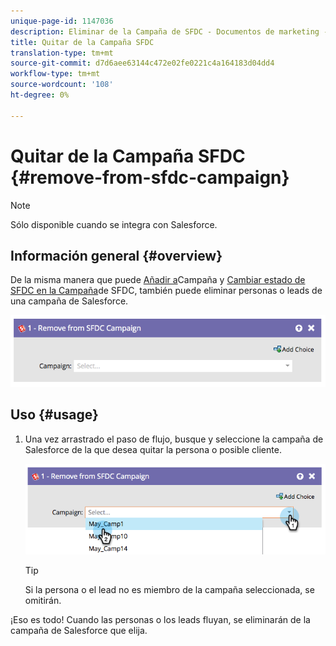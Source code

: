 ```yaml
---
unique-page-id: 1147036
description: Eliminar de la Campaña de SFDC - Documentos de marketing - Documentación del producto
title: Quitar de la Campaña SFDC
translation-type: tm+mt
source-git-commit: d7d6aee63144c472e02fe0221c4a164183d04dd4
workflow-type: tm+mt
source-wordcount: '108'
ht-degree: 0%

---
```



# Quitar de la Campaña SFDC {#remove-from-sfdc-campaign}

>[!NOTE]
>
>Sólo disponible cuando se integra con Salesforce.

## Información general {#overview}

De la misma manera que puede [Añadir a](add-to-sfdc-campaign.md)Campaña y [Cambiar estado de SFDC en la Campaña](change-status-in-sfdc-campaign.md)de SFDC, también puede eliminar personas o leads de una campaña de Salesforce.

![](assets/image2014-9-22-15-3a54-3a34.png)

## Uso {#usage}

1. Una vez arrastrado el paso de flujo, busque y seleccione la campaña de Salesforce de la que desea quitar la persona o posible cliente.

   ![](assets/image2014-9-22-15-3a54-3a39.png)

   >[!TIP]
   >
   >Si la persona o el lead no es miembro de la campaña seleccionada, se omitirán.

¡Eso es todo! Cuando las personas o los leads fluyan, se eliminarán de la campaña de Salesforce que elija.